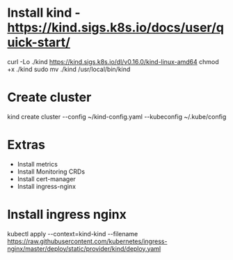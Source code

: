 # Install kind - https://kind.sigs.k8s.io/docs/user/quick-start/
curl -Lo ./kind https://kind.sigs.k8s.io/dl/v0.16.0/kind-linux-amd64
chmod +x ./kind
sudo mv ./kind /usr/local/bin/kind

# Create cluster
kind create cluster --config ~/kind-config.yaml --kubeconfig ~/.kube/config

# Extras
- Install metrics
- Install Monitoring CRDs
- Install cert-manager
- Install ingress-nginx

# Install ingress nginx
kubectl apply  --context=kind-kind --filename https://raw.githubusercontent.com/kubernetes/ingress-nginx/master/deploy/static/provider/kind/deploy.yaml